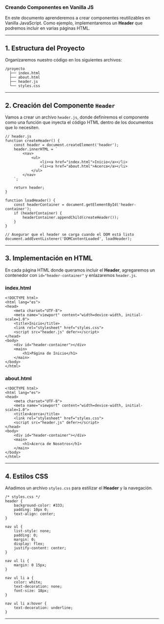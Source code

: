 ### Creando Componentes en Vanilla JS

En este documento aprenderemos a crear componentes reutilizables en Vanilla JavaScript. Como ejemplo, implementaremos un **Header** que podremos incluir en varias páginas HTML.

---

## 1. Estructura del Proyecto

Organizaremos nuestro código en los siguientes archivos:

```
/proyecto
  ├── index.html
  ├── about.html
  ├── header.js
  └── styles.css
```

---

## 2. Creación del Componente `Header`

Vamos a crear un archivo `header.js`, donde definiremos el componente como una función que inyecta el código HTML dentro de los documentos que lo necesiten.

```
// header.js
function createHeader() {
    const header = document.createElement('header');
    header.innerHTML = `
        <nav>
            <ul>
                <li><a href="index.html">Inicio</a></li>
                <li><a href="about.html">Acerca</a></li>
            </ul>
        </nav>
    `;

    return header;
}

function loadHeader() {
    const headerContainer = document.getElementById('header-container');
    if (headerContainer) {
        headerContainer.appendChild(createHeader());
    }
}

// Asegurar que el header se carga cuando el DOM está listo
document.addEventListener('DOMContentLoaded', loadHeader);
```

---

## 3. Implementación en HTML

En cada página HTML donde queramos incluir el **Header**, agregaremos un contenedor con `id="header-container"` y enlazaremos `header.js`.

### **index.html**

```
<!DOCTYPE html>
<html lang="es">
<head>
    <meta charset="UTF-8">
    <meta name="viewport" content="width=device-width, initial-scale=1.0">
    <title>Inicio</title>
    <link rel="stylesheet" href="styles.css">
    <script src="header.js" defer></script>
</head>
<body>
    <div id="header-container"></div>
    <main>
        <h1>Página de Inicio</h1>
    </main>
</body>
</html>
```

### **about.html**

```
<!DOCTYPE html>
<html lang="es">
<head>
    <meta charset="UTF-8">
    <meta name="viewport" content="width=device-width, initial-scale=1.0">
    <title>Acerca</title>
    <link rel="stylesheet" href="styles.css">
    <script src="header.js" defer></script>
</head>
<body>
    <div id="header-container"></div>
    <main>
        <h1>Acerca de Nosotros</h1>
    </main>
</body>
</html>
```

---

## 4. Estilos CSS

Añadimos un archivo `styles.css` para estilizar el **Header** y la navegación.

```
/* styles.css */
header {
    background-color: #333;
    padding: 10px 0;
    text-align: center;
}

nav ul {
    list-style: none;
    padding: 0;
    margin: 0;
    display: flex;
    justify-content: center;
}

nav ul li {
    margin: 0 15px;
}

nav ul li a {
    color: white;
    text-decoration: none;
    font-size: 18px;
}

nav ul li a:hover {
    text-decoration: underline;
}
```

---